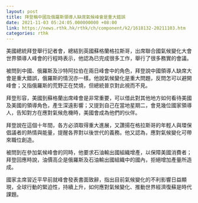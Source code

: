 ```yaml
---
layout: post
title: 拜登稱中國及俄羅斯領導人缺席氣候峰會是重大錯誤　
date: 2021-11-03 05:24:05.000000000 +08:00
link: https://news.rthk.hk/rthk/ch/component/k2/1618132-20211103.htm
categories: rthk
---
```


美國總統拜登舉行記者會，總結到英國蘇格蘭格拉斯哥，出席聯合國氣候變化大會世界領導人峰會的行程時表示，他認為已完成很多工作，舉行了很多務實的會議。

被問到中國、俄羅斯及沙特阿拉伯在兩日峰會中的角色，拜登說中國領導人缺席大會是重大錯誤，俄羅斯的情況亦一樣。他說氣候變化是重大問題，反問怎可以避開峰會；又指俄羅斯的荒野正在焚燒，但總統普京對此視而不見。

拜登形容，美國到蘇格蘭出席峰會是非常重要，可以借此對其他地方如何看待美國及美國的領導角色，產生深遠影響；又提到自己在當地星期二，會見幾位國家領導人，告知對方在應對氣候危機時，美國會成為他們的伙伴。

拜登說在這個十年間，各方必須取得重大進展，又讚揚在格拉斯哥的年輕人與環保倡議者的熱情與能量，提醒各界對以後世代的義務。他又認為，應對氣候變化可帶來職位創造。

被問到在參加氣候峰會的同時，他要求石油輸出國組織增產，以保障美國消費者；拜登回應時說，油價高企是俄羅斯及石油輸出國組織中的國內，拒絕增加產量所造成。

國家主席習近平早前就峰會發表書面致辭，指出目前氣候變化的不利影響日益顯現，全球行動的緊迫性，持續上升，如何應對氣候變化、推動世界經濟復蘇是時代課題。

